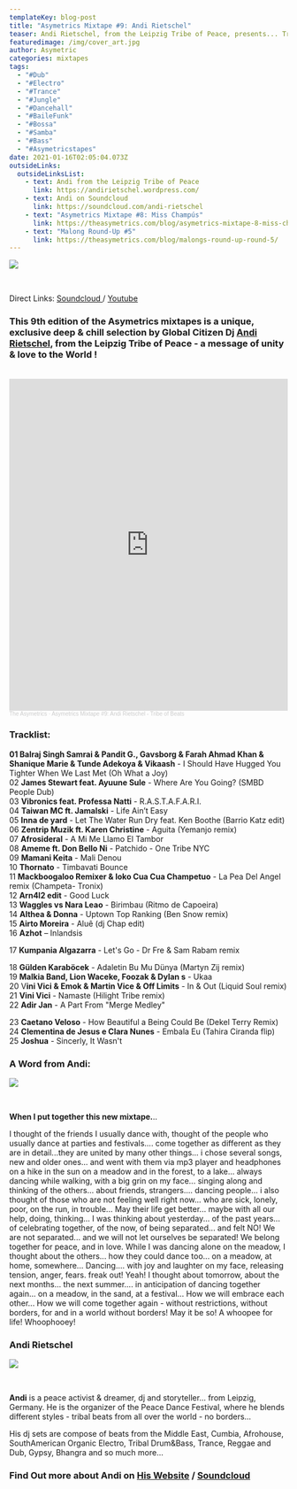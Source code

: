 ```yaml
---
templateKey: blog-post
title: "Asymetrics Mixtape #9: Andi Rietschel"
teaser: Andi Rietschel, from the Leipzig Tribe of Peace, presents... Tribe of Beats
featuredimage: /img/cover_art.jpg
author: Asymetric
categories: mixtapes
tags:
  - "#Dub"
  - "#Electro"
  - "#Trance"
  - "#Jungle"
  - "#Dancehall"
  - "#BaileFunk"
  - "#Bossa"
  - "#Samba"
  - "#Bass"
  - "#Asymetricstapes"
date: 2021-01-16T02:05:04.073Z
outsideLinks:
  outsideLinksList:
    - text: Andi from the Leipzig Tribe of Peace
      link: https://andirietschel.wordpress.com/
    - text: Andi on Soundcloud
      link: https://soundcloud.com/andi-rietschel
    - text: "Asymetrics Mixtape #8: Miss Champús"
      link: https://theasymetrics.com/blog/asymetrics-mixtape-8-miss-champ%C3%BAs/
    - text: "Malong Round-Up #5"
      link: https://theasymetrics.com/blog/malongs-round-up-round-5/
---
```

![](/img/cover_art.jpg)

<br>

Direct Links: [Soundcloud ](https://soundcloud.com/the-asymetrics/asymetrics-mixtape-9-andi-rietschel-tribe-of-beats?in=the-asymetrics/sets/the-asymetrics-mixtapes)/ [Youtube](https://www.youtube.com/watch?v=17uab_zhPT8)

### This 9th edition of the Asymetrics mixtapes is a unique, exclusive deep & chill selection by Global Citizen Dj [Andi Rietschel](https://andirietschel.wordpress.com/), from the Leipzig Tribe of Peace - a message of unity & love to the World !

<br>

<iframe width="100%" height="600" scrolling="no" frameborder="no" allow="autoplay" src="https://w.soundcloud.com/player/?url=https%3A//api.soundcloud.com/tracks/966549196&color=%23ff5500&auto_play=false&hide_related=false&show_comments=true&show_user=true&show_reposts=false&show_teaser=true&visual=true"></iframe><div style="font-size: 10px; color: #cccccc;line-break: anywhere;word-break: normal;overflow: hidden;white-space: nowrap;text-overflow: ellipsis; font-family: Interstate,Lucida Grande,Lucida Sans Unicode,Lucida Sans,Garuda,Verdana,Tahoma,sans-serif;font-weight: 100;"><a href="https://soundcloud.com/the-asymetrics" title="The Asymetrics" target="_blank" style="color: #cccccc; text-decoration: none;">The Asymetrics</a> · <a href="https://soundcloud.com/the-asymetrics/asymetrics-mixtape-9-andi-rietschel-tribe-of-beats" title="Asymetrics Mixtape #9: Andi Rietschel - Tribe of Beats" target="_blank" style="color: #cccccc; text-decoration: none;">Asymetrics Mixtape #9: Andi Rietschel - Tribe of Beats</a></div>

### Tracklist:

**01 Balraj Singh Samrai & Pandit G., Gavsborg & Farah Ahmad Khan & Shanique Marie & Tunde Adekoya & Vikaash** - I Should Have Hugged You Tighter When We Last Met (Oh What a Joy)\
02 **James Stewart feat. Ayuune Sule** - Where Are You Going? (SMBD People Dub)\
03 **Vibronics feat. Professa Natti** - R.A.S.T.A.F.A.R.I.\
04 **Taiwan MC ft. Jamalski** - Life Ain’t Easy\
05 **Inna de yard** - Let The Water Run Dry feat. Ken Boothe (Barrio Katz edit)\
06 **Zentrip Muzik ft. Karen Christine** - Aguita (Yemanjo remix)\
07 **Afrosideral** - A Mi Me Llamo El Tambor\
08 **Ameme ft. Don Bello Ni** - Patchido - One Tribe NYC\
09 **Mamani Keita** - Mali Denou\
10 **Thornato** - Timbavati Bounce\
11 **Mackboogaloo Remixer & loko Cua Cua Champetuo** - La Pea Del Angel remix (Champeta- Tronix)\
12 **Arn4l2 edit** - Good Luck\
13 **Waggles vs Nara Leao** - Birimbau (Ritmo de Capoeira)\
14 **Althea & Donna** - Uptown Top Ranking (Ben Snow remix)\
15 **Airto Moreira** - Aluê (dj Chap edit)\
16 **Azhot** – Inlandsis

17 **Kumpania Algazarra** - Let's Go - Dr Fre & Sam Rabam remix

18 **Gülden Karaböcek** - Adaletin Bu Mu Dünya (Martyn Zij remix)\
19 **Malkia Band, Lion Waceke, Foozak & Dylan s** - Ukaa\
20 V**ini Vici & Emok & Martin Vice & Off Limits** - In & Out (Liquid Soul remix)\
21 **Vini Vici** - Namaste (Hilight Tribe remix)\
22 **Adir Jan** - A Part From "Merge Medley"

23 **Caetano Veloso** - How Beautiful a Being Could Be (Dekel Terry Remix)\
24 **Clementina de Jesus e Clara Nunes** - Embala Eu (Tahira Ciranda flip)\
25 **Joshua** - Sincerly, It Wasn't

### A Word from Andi:

![](/img/andi-from-the-leipzig-tribe-of-peace-picture-by-www-amirweiss-com.jpg)

<br>

**When I put together this new mixtape.**.. 

I thought of the friends I usually dance with, thought of the people who usually dance at parties and festivals.... come together as different as they are in detail...they are united by many other things... i chose several songs, new and older ones... and went with them via mp3 player and headphones on a hike in the sun on a meadow and in the forest, to a lake... always dancing while walking, with a big grin on my face... singing along and thinking of the others... about friends, strangers.... dancing people... i also thought of those who are not feeling well right now... who are sick, lonely, poor, on the run, in trouble... May their life get better... maybe with all our help, doing, thinking... I was thinking about yesterday... of the past years... of celebrating together, of the now, of being separated... and felt NO! We are not separated... and we will not let ourselves be separated! We belong together for peace, and in love. While I was dancing alone on the meadow, I thought about the others... how they could dance too... on a meadow, at home, somewhere... Dancing.... with joy and laughter on my face, releasing tension, anger, fears. freak out! Yeah! I thought about tomorrow, about the next months... the next summer.... in anticipation of dancing together again... on a meadow, in the sand, at a festival... How we will embrace each other... How we will come together again - without restrictions, without borders, for and in a world without borders! May it be so! A whoopee for life! Whoophooey!

### **Andi Rietschel**

![](/img/andi-from-the-leipzig-tribe-of-peace.jpg)

**<br>**

**Andi** is a peace activist & dreamer, dj and storyteller… from Leipzig, Germany. He is the organizer of the Peace Dance Festival, where he blends different styles - tribal beats from all over the world - no borders...

His dj sets are compose of beats from the Middle East, Cumbia, Afrohouse, SouthAmerican Organic Electro, Tribal Drum&Bass, Trance, Reggae and Dub, Gypsy, Bhangra and so much more...

### Find Out more about Andi on [His Website](https://andirietschel.wordpress.com/) / [Soundcloud](https://soundcloud.com/andi-rietschel)
